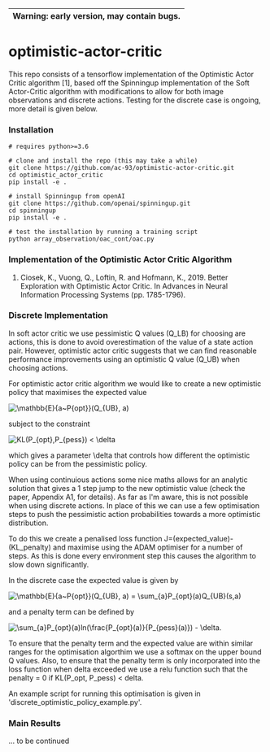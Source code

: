| Warning: early version, may contain bugs. |
| --- |

# optimistic-actor-critic

This repo consists of a tensorflow implementation of the Optimistic Actor Critic algorithm [1], based off the Spinningup implementation of the Soft Actor-Critic algorithm with modifications to allow for both image observations and discrete actions. Testing for the discrete case is ongoing, more detail is given below.


### Installation ###

```
# requires python>=3.6

# clone and install the repo (this may take a while)
git clone https://github.com/ac-93/optimistic-actor-critic.git
cd optimistic_actor_critic
pip install -e .

# install Spinningup from openAI
git clone https://github.com/openai/spinningup.git
cd spinningup
pip install -e .

# test the installation by running a training script
python array_observation/oac_cont/oac.py

```

### Implementation of the Optimistic Actor Critic Algorithm ###

1. Ciosek, K., Vuong, Q., Loftin, R. and Hofmann, K., 2019. Better Exploration with Optimistic Actor Critic. In Advances in Neural Information Processing Systems (pp. 1785-1796).

### Discrete Implementation ###

In soft actor critic we use pessimistic Q values (Q_LB) for choosing are actions, this is done to avoid overestimation of the value of a state action pair. However, optimistic actor critic suggests that we can find reasonable performance improvements using an optimistic Q value (Q_UB) when choosing actions.

For optimistic actor critic algorithm we would like to create a new optimistic policy that maximises the expected value  

![\mathbb{E}_{a~P_{opt}}(Q_{UB}, a)](https://render.githubusercontent.com/render/math?math=%5Cmathbb%7BE%7D_%7Ba~P_%7Bopt%7D%7D(Q_%7BUB%7D%2C%20a))

subject to the constraint

![KL(P_{opt},P_{pess}) < \delta](https://render.githubusercontent.com/render/math?math=KL(P_%7Bopt%7D%2CP_%7Bpess%7D)%20%3C%20%5Cdelta)

which gives a parameter \delta that controls how different the optimistic policy can be from the pessimistic policy.

When using continuious actions some nice maths allows for an analytic solution that gives a 1 step jump to the new optimistic value (check the paper, Appendix A1, for details). As far as I'm aware, this is not possible when using discrete actions. In place of this we can use a few optimisation steps to push the pessimistic action probabilities towards a more optimistic distribution. 

To do this we create a penalised loss function J=(expected_value)-(KL_penalty) and maximise using the ADAM optimiser for a number of steps. As this is done every environment step this causes the algorithm to slow down significantly.

In the discrete case the expected value is given by

![\mathbb{E}_{a~P_{opt}}(Q_{UB}, a) = \sum_{a}P_{opt}(a)Q_{UB}(s,a)](https://render.githubusercontent.com/render/math?math=%5Cmathbb%7BE%7D_%7Ba~P_%7Bopt%7D%7D(Q_%7BUB%7D%2C%20a)%20%3D%20%5Csum_%7Ba%7DP_%7Bopt%7DQ_%7BUB%7D(s%2Ca))

and a penalty term can be defined by 

![\sum_{a}P_{opt}(a)ln(\frac{P_{opt}(a)}{P_{pess}(a)}) - \delta.](https://render.githubusercontent.com/render/math?math=%5Csum_%7Ba%7DP_%7Bopt%7D(a)ln(%5Cfrac%7BP_%7Bopt%7D(a)%7D%7BP_%7Bpess%7D(a)%7D)%20-%20%5Cdelta.)

To ensure that the penalty term and the expected value are within similar ranges for the optimisation algorthim we use a softmax on the upper bound Q values. Also, to ensure that the penalty term is only incorporated into the loss function when delta exceeded we use a relu function such that the penalty = 0 if KL(P_opt, P_pess) < delta.

An example script for running this optimisation is given in 'discrete_optimistic_policy_example.py'. 


### Main Results ### 
... to be continued
